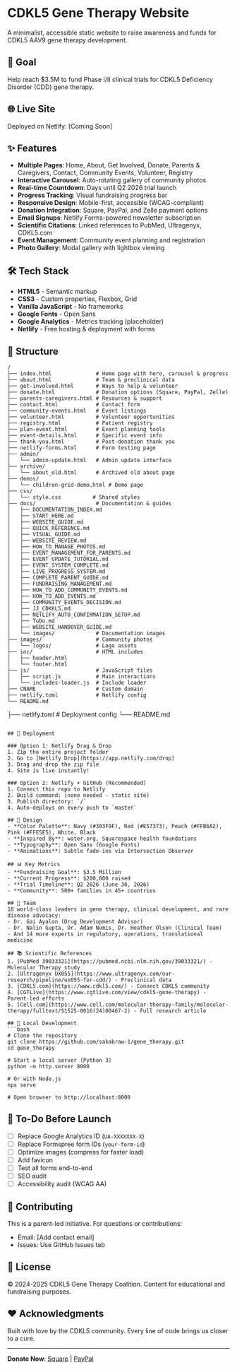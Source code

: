 # CDKL5 Gene Therapy Website

A minimalist, accessible static website to raise awareness and funds for CDKL5 AAV9 gene therapy development.

## 🎯 Goal
Help reach $3.5M to fund Phase I/II clinical trials for CDKL5 Deficiency Disorder (CDD) gene therapy.

## 🌐 Live Site
Deployed on Netlify: [Coming Soon]

## ✨ Features
- **Multiple Pages**: Home, About, Get Involved, Donate, Parents & Caregivers, Contact, Community Events, Volunteer, Registry
- **Interactive Carousel**: Auto-rotating gallery of community photos
- **Real-time Countdown**: Days until Q2 2026 trial launch
- **Progress Tracking**: Visual fundraising progress bar
- **Responsive Design**: Mobile-first, accessible (WCAG-compliant)
- **Donation Integration**: Square, PayPal, and Zelle payment options
- **Email Signups**: Netlify Forms-powered newsletter subscription
- **Scientific Citations**: Linked references to PubMed, Ultragenyx, CDKL5.com
- **Event Management**: Community event planning and registration
- **Photo Gallery**: Modal gallery with lightbox viewing

## 🛠️ Tech Stack
- **HTML5** - Semantic markup
- **CSS3** - Custom properties, Flexbox, Grid
- **Vanilla JavaScript** - No frameworks
- **Google Fonts** - Open Sans
- **Google Analytics** - Metrics tracking (placeholder)
- **Netlify** - Free hosting & deployment with forms

## 📁 Structure
```
/
├── index.html              # Home page with hero, carousel & progress
├── about.html              # Team & preclinical data
├── get-involved.html       # Ways to help & volunteer
├── donate.html             # Donation options (Square, PayPal, Zelle)
├── parents-caregivers.html # Resources & support
├── contact.html            # Contact form
├── community-events.html   # Event listings
├── volunteer.html          # Volunteer opportunities
├── registry.html           # Patient registry
├── plan-event.html         # Event planning tools
├── event-details.html      # Specific event info
├── thank-you.html          # Post-donation thank you
├── netlify-forms.html      # Form testing page
├── admin/
│   └── admin-update.html   # Admin update interface
├── archive/
│   └── about_old.html      # Archived old about page
├── demos/
│   └── children-grid-demo.html # Demo page
├── css/
│   └── style.css          # Shared styles
├── docs/                   # Documentation & guides
│   ├── DOCUMENTATION_INDEX.md
│   ├── START_HERE.md
│   ├── WEBSITE_GUIDE.md
│   ├── QUICK_REFERENCE.md
│   ├── VISUAL_GUIDE.md
│   ├── WEBSITE_REVIEW.md
│   ├── HOW_TO_MANAGE_PHOTOS.md
│   ├── EVENT_MANAGEMENT_FOR_PARENTS.md
│   ├── EVENT_UPDATE_TUTORIAL.md
│   ├── EVENT_SYSTEM_COMPLETE.md
│   ├── LIVE_PROGRESS_SYSTEM.md
│   ├── COMPLETE_PARENT_GUIDE.md
│   ├── FUNDRAISING_MANAGEMENT.md
│   ├── HOW_TO_ADD_COMMUNITY_EVENTS.md
│   ├── HOW_TO_ADD_EVENTS.md
│   ├── COMMUNITY_EVENTS_DECISION.md
│   ├── JJ_CDKKL5.md
│   ├── NETLIFY_AUTO_CONFIRMATION_SETUP.md
│   ├── ToDo.md
│   ├── WEBSITE_HANDOVER_GUIDE.md
│   └── images/             # Documentation images
├── images/                 # Community photos
│   └── logos/              # Logo assets
├── inc/                    # HTML includes
│   ├── header.html
│   └── footer.html
├── js/                     # JavaScript files
│   ├── script.js           # Main interactions
│   └── includes-loader.js  # Include loader
├── CNAME                   # Custom domain
├── netlify.toml            # Netlify config
└── README.md
```
├── netlify.toml           # Deployment config
└── README.md
```

## 🚀 Deployment

### Option 1: Netlify Drag & Drop
1. Zip the entire project folder
2. Go to [Netlify Drop](https://app.netlify.com/drop)
3. Drag and drop the zip file
4. Site is live instantly!

### Option 2: Netlify + GitHub (Recommended)
1. Connect this repo to Netlify
2. Build command: (none needed - static site)
3. Publish directory: `/`
4. Auto-deploys on every push to `master`

## 🎨 Design
- **Color Palette**: Navy (#303F9F), Red (#E57373), Peach (#FFB6A2), Pink (#FFE5E5), White, Black
- **Inspired By**: water.org, Squarespace health foundations
- **Typography**: Open Sans (Google Fonts)
- **Animations**: Subtle fade-ins via Intersection Observer

## 📊 Key Metrics
- **Fundraising Goal**: $3.5 Million
- **Current Progress**: $200,000 raised
- **Trial Timeline**: Q2 2026 (June 30, 2026)
- **Community**: 500+ families in 45+ countries

## 👥 Team
18 world-class leaders in gene therapy, clinical development, and rare disease advocacy:
- Dr. Gai Ayalon (Drug Development Advisor)
- Dr. Nalin Gupta, Dr. Adam Numis, Dr. Heather Olson (Clinical Team)
- And 14 more experts in regulatory, operations, translational medicine

## 📚 Scientific References
1. [PubMed 39033321](https://pubmed.ncbi.nlm.nih.gov/39033321/) - Molecular Therapy study
2. [Ultragenyx UX055](https://www.ultragenyx.com/our-research/pipeline/ux055-for-cdd/) - Preclinical data
3. [CDKL5.com](https://www.cdkl5.com/) - Connect CDKL5 community
4. [CGTLive](https://www.cgtlive.com/view/cdkl5-gene-therapy) - Parent-led efforts
5. [Cell.com](https://www.cell.com/molecular-therapy-family/molecular-therapy/fulltext/S1525-0016(24)00467-2) - Full research article

## 🔧 Local Development
```bash
# Clone the repository
git clone https://github.com/sakabraw-1/gene_therapy.git
cd gene_therapy

# Start a local server (Python 3)
python -m http.server 8000

# Or with Node.js
npx serve

# Open browser to http://localhost:8000
```

## 📝 To-Do Before Launch
- [ ] Replace Google Analytics ID (`UA-XXXXXXX-X`)
- [ ] Replace Formspree form IDs (`your-form-id`)
- [ ] Optimize images (compress for faster load)
- [ ] Add favicon
- [ ] Test all forms end-to-end
- [ ] SEO audit
- [ ] Accessibility audit (WCAG AA)

## 🤝 Contributing
This is a parent-led initiative. For questions or contributions:
- Email: [Add contact email]
- Issues: Use GitHub Issues tab

## 📄 License
© 2024-2025 CDKL5 Gene Therapy Coalition. Content for educational and fundraising purposes.

## ❤️ Acknowledgments
Built with love by the CDKL5 community. Every line of code brings us closer to a cure.

---
**Donate Now**: [Square](https://checkout.square.site/merchant/ML47GBM1M9YW9/checkout/7O336ARIT4X5SQTAEX5RDSR3?src=qr) | [PayPal](https://www.paypal.com/us/fundraiser/charity/3700987)
